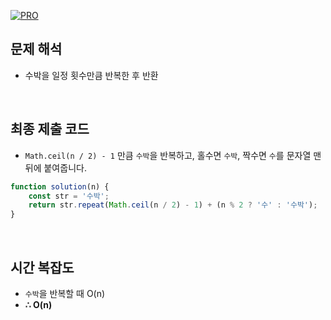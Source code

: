 [![PRO]][Link]

## 문제 해석

-   수박을 일정 횟수만큼 반복한 후 반환

<br/>

## 최종 제출 코드

-   `Math.ceil(n / 2) - 1` 만큼 `수박`을 반복하고, 홀수면 `수박`, 짝수면 `수`를 문자열 맨 뒤에 붙여줍니다.

```js
function solution(n) {
    const str = '수박';
    return str.repeat(Math.ceil(n / 2) - 1) + (n % 2 ? '수' : '수박');
}
```

<br/>

## 시간 복잡도

-   `수박`을 반복할 때 O(n)
-   **∴ O(n)**

<!---------------------------------------------------------------------------->

[PRO]: https://github.com/GoSSaChin/algorithm-js/assets/107768516/67c43b52-bc3f-4571-a249-5519021afbb0
[Link]: https://school.programmers.co.kr/learn/courses/30/lessons/12922
